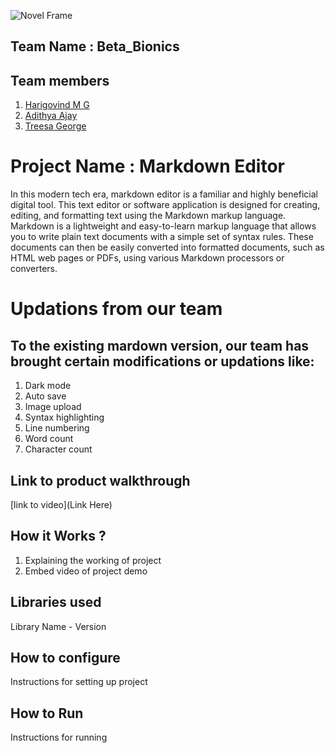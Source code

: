 ![Novel Frame](https://github.com/TH-Activities/saturday-hack-night-template/assets/90635335/4c26e8ac-2dd1-4d75-8e1a-9f7585e3b381)


## Team Name : Beta_Bionics

## Team members
1. [Harigovind M G](https://github.com/HarigovindM-G)
2. [Adithya Ajay](https://github.com/adithyanajay)
3. [Treesa George](https://github.com/tresanotfound)

#  Project Name : Markdown Editor
In this modern tech era, markdown editor is a familiar and highly beneficial digital tool. This text editor or software application is designed for creating, editing, and formatting text using the Markdown markup language. Markdown is a lightweight and easy-to-learn markup language that allows you to write plain text documents with a simple set of syntax rules. These documents can then be easily converted into formatted documents, such as HTML web pages or PDFs, using various Markdown processors or converters.  

# Updations from our team
## To the existing mardown version, our team has brought certain modifications or updations like:  
1. Dark mode
2. Auto save 
3. Image upload 
4. Syntax highlighting
5. Line numbering
6. Word count
7. Character count


## Link to product walkthrough
[link to video](Link Here)

## How it Works ?
1. Explaining the working of project
2. Embed video of project demo

## Libraries used
Library Name - Version

## How to configure
Instructions for setting up project

## How to Run
Instructions for running
